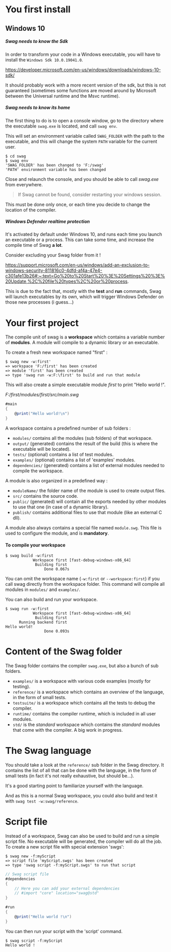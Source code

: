 # You first install

## Windows 10

##### Swag needs to know the Sdk

In order to transform your code in a Windows executable, you will have to install the `Windows Sdk 10.0.19041.0`.

https://developer.microsoft.com/en-us/windows/downloads/windows-10-sdk/

It should probably work with a more recent version of the sdk, but this is not guaranteed (sometimes some functions are moved around by Microsoft between the Universal runtime and the Msvc runtime).

##### Swag needs to know its home

The first thing to do is to open a console window, go to the directory where the executable `swag.exe` is located, and call `swag env`.

This will set an environment variable called `SWAG_FOLDER` with the path to the executable, and this will change the system `PATH` variable for the current user.

```
$ cd swag
$ swag env
'SWAG_FOLDER' has been changed to 'F:/swag'
'PATH' environment variable has been changed
```

Close and relaunch the console, and you should be able to call *swag.exe* from everywhere.

> If Swag cannot be found, consider restarting your windows session.

This must be done only once, or each time you decide to change the location of the compiler.

##### Windows Defender realtime protection
It's activated by default under Windows 10, and runs each time you launch an executable or a process.
This can take some time, and increase the compile time of Swag **a lot**.

Consider excluding your Swag folder from it !

https://support.microsoft.com/en-us/windows/add-an-exclusion-to-windows-security-811816c0-4dfd-af4a-47e4-c301afe13b26#:~:text=Go%20to%20Start%20%3E%20Settings%20%3E%20Update,%2C%20file%20types%2C%20or%20process.

This is due to the fact that, mostly with the **test** and **run** commands, Swag will launch executables by its own, which will trigger Windows Defender on those new processes (i guess...)

# Your first project

The compile unit of swag is a **workspace** which contains a variable number of **modules**.
A module will compile to a dynamic library or an executable.

To create a fresh new workspace named "first" :

```
$ swag new -w:first'
=> workspace 'F:/first' has been created
=> module 'first' has been created
=> type 'swag run -w:F:\first' to build and run that module
```

This will also create a simple executable module *first* to print "Hello world !".

*F:/first/modules/first/src/main.swg*

``` csharp
#main
{
    @print("Hello world!\n")
}
```

A workspace contains a predefined number of sub folders :
* `modules/` contains all the modules (sub folders) of that workspace.
* `output/` (generated) contains the result of the build (this is where the executable will be located).
* `tests/` (optional) contains a list of test modules.
* `examples/` (optional) contains a list of 'examples' modules.
* `dependencies/` (generated) contains a list of external modules needed to compile the workspace.

A module is also organized in a predefined way :
* `moduleName/` the folder name of the module is used to create output files.
* `src/` contains the source code.
* `public/` (generated) will contain all the exports needed by other modules to use that one (in case of a dynamic library).
* `publish/` contains additional files to use that module (like an external C dll).

A module also always contains a special file named `module.swg`. This file is used to configure the module, and is **mandatory**.

#### To compile your workspace
```
$ swag build -w:first
            Workspace first [fast-debug-windows-x86_64]
             Building first
                 Done 0.067s
```

You can omit the workspace name (`-w:first` or `--workspace:first`) if you call swag directly from the workspace folder.
This command will compile all modules in `modules/` and `examples/`.

You can also build and run your workspace.

```
$ swag run -w:first
            Workspace first [fast-debug-windows-x86_64]
             Building first
      Running backend first
Hello world!
                 Done 0.093s
```

# Content of the Swag folder
The Swag folder contains the compiler `swag.exe`, but also a bunch of sub folders.
* `examples/` is a workspace with various code examples (mostly for testing).
* `reference/` is a workspace which contains an overview of the language, in the form of small tests.
* `testsuite/` is a workspace which contains all the tests to debug the compiler.
* `runtime/` contains the compiler runtime, which is included in all user modules.
* `std/` is the *standard* workspace which contains the *standard* modules that come with the compiler. A big work in progress.

# The Swag language
You should take a look at the `reference/` sub folder in the Swag directory. It contains the list of all that can be done with the language, in the form of small tests (in fact it's not really exhaustive, but should be...).

It's a good starting point to familiarize yourself with the language.

And as this is a normal Swag workspace, you could also build and test it with `swag test -w:swag/reference`.

# Script file
Instead of a workspace, Swag can also be used to build and run a simple script file.
No executable will be generated, the compiler will do all the job.
To create a new script file with special extension 'swgs':

```
$ swag new -f:myScript
=> script file 'myScript.swgs' has been created
=> type 'swag script -f:myScript.swgs' to run that script
```

``` csharp
// Swag script file
#dependencies
{
    // Here you can add your external dependencies
    // #import "core" location="swag@std"
}

#run
{
    @print("Hello world !\n")
}
```

You can then run your script with the 'script' command.

```
$ swag script -f:myScript
Hello world !
```